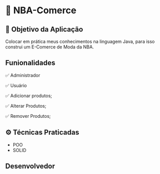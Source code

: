 # 🏀 NBA-Comerce 

## :link: Objetivo da Aplicação 
Colocar em prática meus conhecimentos na linguagem Java, para isso construi um E-Comerce de Moda da NBA. 

## Funionalidades
✅ Administrador

✅ Usuário

✅ Adicionar produtos;

✅ Alterar Produtos;

✅ Remover Produtos;

## ⚙️ Técnicas Praticadas
- POO
- SOLID 

## Desenvolvedor
